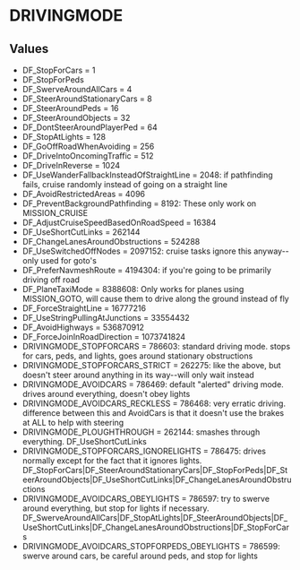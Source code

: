 # DRIVINGMODE

## Values
* DF_StopForCars = 1
* DF_StopForPeds
* DF_SwerveAroundAllCars = 4
* DF_SteerAroundStationaryCars = 8
* DF_SteerAroundPeds = 16
* DF_SteerAroundObjects = 32
* DF_DontSteerAroundPlayerPed = 64
* DF_StopAtLights = 128
* DF_GoOffRoadWhenAvoiding = 256
* DF_DriveIntoOncomingTraffic = 512
* DF_DriveInReverse = 1024
* DF_UseWanderFallbackInsteadOfStraightLine = 2048: if pathfinding fails, cruise randomly instead of going on a straight line
* DF_AvoidRestrictedAreas = 4096
* DF_PreventBackgroundPathfinding = 8192: These only work on MISSION_CRUISE
* DF_AdjustCruiseSpeedBasedOnRoadSpeed = 16384
* DF_UseShortCutLinks = 262144
* DF_ChangeLanesAroundObstructions = 524288
* DF_UseSwitchedOffNodes = 2097152: cruise tasks ignore this anyway--only used for goto's
* DF_PreferNavmeshRoute = 4194304: if you're going to be primarily driving off road
* DF_PlaneTaxiMode = 8388608: Only works for planes using MISSION_GOTO, will cause them to drive along the ground instead of fly
* DF_ForceStraightLine = 16777216
* DF_UseStringPullingAtJunctions = 33554432
* DF_AvoidHighways = 536870912
* DF_ForceJoinInRoadDirection = 1073741824
* DRIVINGMODE_STOPFORCARS = 786603: standard driving mode. stops for cars, peds, and lights, goes around stationary obstructions
* DRIVINGMODE_STOPFORCARS_STRICT = 262275: like the above, but doesn't steer around anything in its way--will only wait instead
* DRIVINGMODE_AVOIDCARS = 786469: default "alerted" driving mode. drives around everything, doesn't obey lights
* DRIVINGMODE_AVOIDCARS_RECKLESS = 786468: very erratic driving. difference between this and AvoidCars is that it doesn't use the brakes at ALL to help with steering
* DRIVINGMODE_PLOUGHTHROUGH = 262144: smashes through everything. DF_UseShortCutLinks
* DRIVINGMODE_STOPFORCARS_IGNORELIGHTS = 786475: drives normally except for the fact that it ignores lights. DF_StopForCars|DF_SteerAroundStationaryCars|DF_StopForPeds|DF_SteerAroundObjects|DF_UseShortCutLinks|DF_ChangeLanesAroundObstructions
* DRIVINGMODE_AVOIDCARS_OBEYLIGHTS = 786597: try to swerve around everything, but stop for lights if necessary. DF_SwerveAroundAllCars|DF_StopAtLights|DF_SteerAroundObjects|DF_UseShortCutLinks|DF_ChangeLanesAroundObstructions|DF_StopForCars
* DRIVINGMODE_AVOIDCARS_STOPFORPEDS_OBEYLIGHTS = 786599: swerve around cars, be careful around peds, and stop for lights